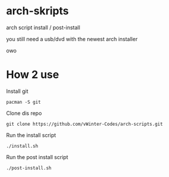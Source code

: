 # arch-skripts
arch script install / post-install

you still need a usb/dvd with the newest arch installer 

owo

# How 2 use

Install git
```
pacman -S git
```

Clone dis repo

```
git clone https://github.com/vWinter-Codes/arch-scripts.git
```
Run the install script
```
./install.sh
```
Run the post install script
```
./post-install.sh
```
